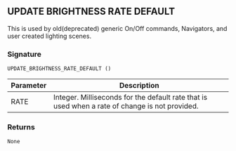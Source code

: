 ## UPDATE BRIGHTNESS RATE DEFAULT

This is used by old(deprecated) generic On/Off commands, Navigators, and user created lighting scenes.

### Signature

`UPDATE_BRIGHTNESS_RATE_DEFAULT ()`

| Parameter | Description |
| --- | --- |
| RATE | Integer. Milliseconds for the default rate that is used when a rate of change is not provided. |

### Returns

`None`
